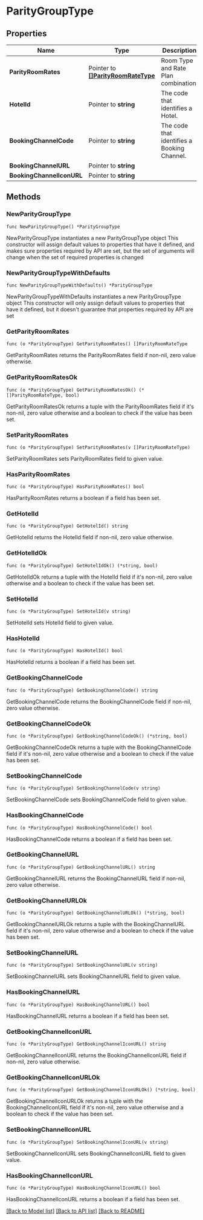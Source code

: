 # ParityGroupType

## Properties

Name | Type | Description | Notes
------------ | ------------- | ------------- | -------------
**ParityRoomRates** | Pointer to [**[]ParityRoomRateType**](ParityRoomRateType.md) | Room Type and Rate Plan combination. | [optional] 
**HotelId** | Pointer to **string** | The code that identifies a Hotel. | [optional] 
**BookingChannelCode** | Pointer to **string** | The code that identifies a Booking Channel. | [optional] 
**BookingChannelURL** | Pointer to **string** |  | [optional] 
**BookingChannelIconURL** | Pointer to **string** |  | [optional] 

## Methods

### NewParityGroupType

`func NewParityGroupType() *ParityGroupType`

NewParityGroupType instantiates a new ParityGroupType object
This constructor will assign default values to properties that have it defined,
and makes sure properties required by API are set, but the set of arguments
will change when the set of required properties is changed

### NewParityGroupTypeWithDefaults

`func NewParityGroupTypeWithDefaults() *ParityGroupType`

NewParityGroupTypeWithDefaults instantiates a new ParityGroupType object
This constructor will only assign default values to properties that have it defined,
but it doesn't guarantee that properties required by API are set

### GetParityRoomRates

`func (o *ParityGroupType) GetParityRoomRates() []ParityRoomRateType`

GetParityRoomRates returns the ParityRoomRates field if non-nil, zero value otherwise.

### GetParityRoomRatesOk

`func (o *ParityGroupType) GetParityRoomRatesOk() (*[]ParityRoomRateType, bool)`

GetParityRoomRatesOk returns a tuple with the ParityRoomRates field if it's non-nil, zero value otherwise
and a boolean to check if the value has been set.

### SetParityRoomRates

`func (o *ParityGroupType) SetParityRoomRates(v []ParityRoomRateType)`

SetParityRoomRates sets ParityRoomRates field to given value.

### HasParityRoomRates

`func (o *ParityGroupType) HasParityRoomRates() bool`

HasParityRoomRates returns a boolean if a field has been set.

### GetHotelId

`func (o *ParityGroupType) GetHotelId() string`

GetHotelId returns the HotelId field if non-nil, zero value otherwise.

### GetHotelIdOk

`func (o *ParityGroupType) GetHotelIdOk() (*string, bool)`

GetHotelIdOk returns a tuple with the HotelId field if it's non-nil, zero value otherwise
and a boolean to check if the value has been set.

### SetHotelId

`func (o *ParityGroupType) SetHotelId(v string)`

SetHotelId sets HotelId field to given value.

### HasHotelId

`func (o *ParityGroupType) HasHotelId() bool`

HasHotelId returns a boolean if a field has been set.

### GetBookingChannelCode

`func (o *ParityGroupType) GetBookingChannelCode() string`

GetBookingChannelCode returns the BookingChannelCode field if non-nil, zero value otherwise.

### GetBookingChannelCodeOk

`func (o *ParityGroupType) GetBookingChannelCodeOk() (*string, bool)`

GetBookingChannelCodeOk returns a tuple with the BookingChannelCode field if it's non-nil, zero value otherwise
and a boolean to check if the value has been set.

### SetBookingChannelCode

`func (o *ParityGroupType) SetBookingChannelCode(v string)`

SetBookingChannelCode sets BookingChannelCode field to given value.

### HasBookingChannelCode

`func (o *ParityGroupType) HasBookingChannelCode() bool`

HasBookingChannelCode returns a boolean if a field has been set.

### GetBookingChannelURL

`func (o *ParityGroupType) GetBookingChannelURL() string`

GetBookingChannelURL returns the BookingChannelURL field if non-nil, zero value otherwise.

### GetBookingChannelURLOk

`func (o *ParityGroupType) GetBookingChannelURLOk() (*string, bool)`

GetBookingChannelURLOk returns a tuple with the BookingChannelURL field if it's non-nil, zero value otherwise
and a boolean to check if the value has been set.

### SetBookingChannelURL

`func (o *ParityGroupType) SetBookingChannelURL(v string)`

SetBookingChannelURL sets BookingChannelURL field to given value.

### HasBookingChannelURL

`func (o *ParityGroupType) HasBookingChannelURL() bool`

HasBookingChannelURL returns a boolean if a field has been set.

### GetBookingChannelIconURL

`func (o *ParityGroupType) GetBookingChannelIconURL() string`

GetBookingChannelIconURL returns the BookingChannelIconURL field if non-nil, zero value otherwise.

### GetBookingChannelIconURLOk

`func (o *ParityGroupType) GetBookingChannelIconURLOk() (*string, bool)`

GetBookingChannelIconURLOk returns a tuple with the BookingChannelIconURL field if it's non-nil, zero value otherwise
and a boolean to check if the value has been set.

### SetBookingChannelIconURL

`func (o *ParityGroupType) SetBookingChannelIconURL(v string)`

SetBookingChannelIconURL sets BookingChannelIconURL field to given value.

### HasBookingChannelIconURL

`func (o *ParityGroupType) HasBookingChannelIconURL() bool`

HasBookingChannelIconURL returns a boolean if a field has been set.


[[Back to Model list]](../README.md#documentation-for-models) [[Back to API list]](../README.md#documentation-for-api-endpoints) [[Back to README]](../README.md)


